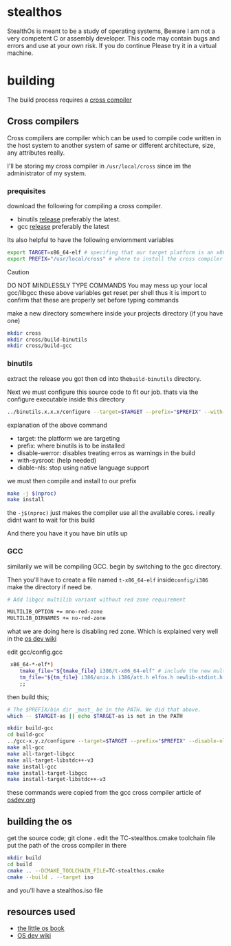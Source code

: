 # stealthos
StealthOs is meant to be a study of operating systems, Beware I am not a very competent C or assembly
developer. This code may contain bugs and errors and use at your own risk. If you do continue 
Please try it in a virtual machine.


# building
The build process requires a [cross compiler](https://wiki.osdev.org/GCC_Cross-Compiler)

## Cross compilers
Cross compilers are compiler which can be used to compile code written in the host system to another system of same or different architecture, size, any attributes really.

I'll be storing my cross compiler in `/usr/local/cross` since im the administrator of my system.


### prequisites
download the following for compiling a cross compiler.
- binutils [release](https://sourceware.org/pub/binutils/releases/) preferably the latest.
- gcc [release](https://ftp.gnu.org/gnu/gcc/) preferably the latest


Its also helpful to have the following enviornment variables
```bash
export TARGET=x86_64-elf # specifing that our target platform is an x86_64 machine using the elf format
export PREFIX="/usr/local/cross" # where to install the cross compiler
```
> [!CAUTION]
> DO NOT MINDLESSLY TYPE COMMANDS
> You may mess up your local gcc/libgcc
> these above variables get reset per shell
> thus it is import to confirm that these are
> properly set before typing commands

make a new directory somewhere inside your projects directory (if you have one)
```bash
mkdir cross
mkdir cross/build-binutils
mkdir cross/build-gcc
```


### binutils
extract the release you got then cd into the`build-binutils` directory.

Next we must configure this source code to fit our job. thats via the configure executable inside this directory

```bash
../binutils.x.x.x/configure --target=$TARGET --prefix="$PREFIX" --with-sysroot --disable-nls --disable-werror
```

explanation of the above command
- target: the platform we are targeting
- prefix: where binutils is to be installed
- disable-werror: disables treating erros as warnings in the build
- with-sysroot: (help needed)
- diable-nls: stop using native language support

we must then compile and install to our prefix
```bash
make -j $(nproc)
make install
```
the `-j$(nproc)` just makes the compiler use all the available cores. i really didnt want to wait for this build

And there you have it you have bin utils up

### GCC
similarily we will be compiling GCC.
begin by switching to the gcc directory.

Then you'll have to create a file named `t-x86_64-elf` inside`config/i386` make the directory if need be.

```bash
# Add libgcc multilib variant without red zone requirement

MULTILIB_OPTION += mno-red-zone
MULTILIB_DIRNAMES += no-red-zone
```

what we are doing here is disabling red zone. Which is explained very well in the [os dev wiki](https://wiki.osdev.org/Libgcc_without_red_zone)

edit gcc/config.gcc
```bash
 x86_64-*-elf*)
	tmake_file="${tmake_file} i386/t-x86_64-elf" # include the new multilib configuration
	tm_file="${tm_file} i386/unix.h i386/att.h elfos.h newlib-stdint.h i386/i386elf.h i386/x86-64.h"
	;;
```

then build this;
```bash
# The $PREFIX/bin dir _must_ be in the PATH. We did that above.
which -- $TARGET-as || echo $TARGET-as is not in the PATH

mkdir build-gcc
cd build-gcc
../gcc-x.y.z/configure --target=$TARGET --prefix="$PREFIX" --disable-nls --enable-languages=c,c++ --without-headers --disable-hosted-libstdcxx
make all-gcc
make all-target-libgcc
make all-target-libstdc++-v3
make install-gcc
make install-target-libgcc
make install-target-libstdc++-v3
```
these commands were copied from the gcc cross compiler article
of [osdev.org](https://wiki.osdev.org/GCC_Cross-Compiler)

## building the os
get the source code; git clone <link>.
edit the TC-stealthos.cmake toolchain file
put the path of the cross compiler in there

```bash
mkdir build
cd build
cmake .. --DCMAKE_TOOLCHAIN_FILE=TC-stealthos.cmake
cmake --build . --target iso
```

and you'll have a stealthos.iso file


## resources used
- [the little os book](https://littleosbook.github.io)
- [OS dev wiki](https://wiki.osdev.org)
